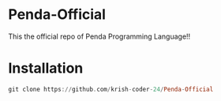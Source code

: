 # Penda-Official
This the official repo of Penda Programming Language!!

# Installation 
```hs
git clone https://github.com/krish-coder-24/Penda-Official
```
